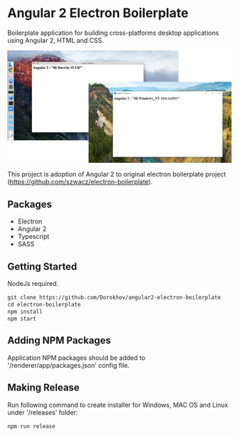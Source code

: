
# Angular 2 Electron Boilerplate #

Boilerplate application for building cross-platforms desktop applications using Angular 2, HTML and CSS.

![alt tag](demo-picture.jpg)

This project is adoption of Angular 2 to original electron boilerplate project (https://github.com/szwacz/electron-boilerplate).

## Packages ##

* Electron
* Angular 2
* Typescript
* SASS

## Getting Started ##

NodeJs required.

```
git clone https://github.com/Dorokhov/angular2-electron-boilerplate
cd electron-boilerplate
npm install
npm start
```

## Adding NPM Packages ##

Application NPM packages should be added to '/renderer/app/packages.json' config file.

## Making Release ##

Run following command to create installer for Windows, MAC OS and Linux under '/releases' folder:

```
npm run release
```

